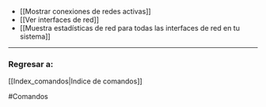- [[Mostrar conexiones de redes activas]]
- [[Ver interfaces de red]]
- [[Muestra estadísticas de red para todas las interfaces de red en tu sistema]]
---
### Regresar a:
[[Index_comandos|Indice de comandos]]

#Comandos 